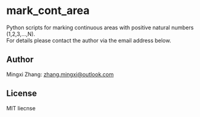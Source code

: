 # mark_cont_area
Python scripts for marking continuous areas with positive natural numbers (1,2,3,...,N).  
For details please contact the author via the email address below.

## Author
Mingxi Zhang: zhang.mingxi@outlook.com  

## License
MIT liecnse  
